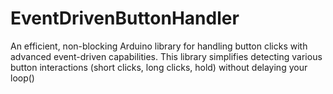 # EventDrivenButtonHandler
 An efficient, non-blocking Arduino library for handling button clicks with advanced event-driven capabilities. This library simplifies detecting various button interactions (short clicks, long clicks, hold) without delaying your loop()
